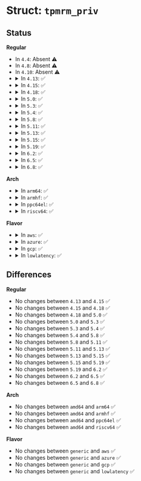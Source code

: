 # Struct: <code>tpmrm_priv</code>

## Status
<b>Regular</b>
<ul>
<li>
In <code>4.4</code>: Absent ⚠️
</li>
<li>
In <code>4.8</code>: Absent ⚠️
</li>
<li>
In <code>4.10</code>: Absent ⚠️
</li>
<li>
<details>
<summary>In <code>4.13</code>: ✅</summary>

```c
struct tpmrm_priv {
    struct file_priv priv;
    struct tpm_space space;
};
```
</details>
</li>
<li>
<details>
<summary>In <code>4.15</code>: ✅</summary>

```c
struct tpmrm_priv {
    struct file_priv priv;
    struct tpm_space space;
};
```
</details>
</li>
<li>
<details>
<summary>In <code>4.18</code>: ✅</summary>

```c
struct tpmrm_priv {
    struct file_priv priv;
    struct tpm_space space;
};
```
</details>
</li>
<li>
<details>
<summary>In <code>5.0</code>: ✅</summary>

```c
struct tpmrm_priv {
    struct file_priv priv;
    struct tpm_space space;
};
```
</details>
</li>
<li>
<details>
<summary>In <code>5.3</code>: ✅</summary>

```c
struct tpmrm_priv {
    struct file_priv priv;
    struct tpm_space space;
};
```
</details>
</li>
<li>
<details>
<summary>In <code>5.4</code>: ✅</summary>

```c
struct tpmrm_priv {
    struct file_priv priv;
    struct tpm_space space;
};
```
</details>
</li>
<li>
<details>
<summary>In <code>5.8</code>: ✅</summary>

```c
struct tpmrm_priv {
    struct file_priv priv;
    struct tpm_space space;
};
```
</details>
</li>
<li>
<details>
<summary>In <code>5.11</code>: ✅</summary>

```c
struct tpmrm_priv {
    struct file_priv priv;
    struct tpm_space space;
};
```
</details>
</li>
<li>
<details>
<summary>In <code>5.13</code>: ✅</summary>

```c
struct tpmrm_priv {
    struct file_priv priv;
    struct tpm_space space;
};
```
</details>
</li>
<li>
<details>
<summary>In <code>5.15</code>: ✅</summary>

```c
struct tpmrm_priv {
    struct file_priv priv;
    struct tpm_space space;
};
```
</details>
</li>
<li>
<details>
<summary>In <code>5.19</code>: ✅</summary>

```c
struct tpmrm_priv {
    struct file_priv priv;
    struct tpm_space space;
};
```
</details>
</li>
<li>
<details>
<summary>In <code>6.2</code>: ✅</summary>

```c
struct tpmrm_priv {
    struct file_priv priv;
    struct tpm_space space;
};
```
</details>
</li>
<li>
<details>
<summary>In <code>6.5</code>: ✅</summary>

```c
struct tpmrm_priv {
    struct file_priv priv;
    struct tpm_space space;
};
```
</details>
</li>
<li>
<details>
<summary>In <code>6.8</code>: ✅</summary>

```c
struct tpmrm_priv {
    struct file_priv priv;
    struct tpm_space space;
};
```
</details>
</li>
</ul>
<b>Arch</b>
<ul>
<li>
<details>
<summary>In <code>arm64</code>: ✅</summary>

```c
struct tpmrm_priv {
    struct file_priv priv;
    struct tpm_space space;
};
```
</details>
</li>
<li>
<details>
<summary>In <code>armhf</code>: ✅</summary>

```c
struct tpmrm_priv {
    struct file_priv priv;
    struct tpm_space space;
};
```
</details>
</li>
<li>
<details>
<summary>In <code>ppc64el</code>: ✅</summary>

```c
struct tpmrm_priv {
    struct file_priv priv;
    struct tpm_space space;
};
```
</details>
</li>
<li>
<details>
<summary>In <code>riscv64</code>: ✅</summary>

```c
struct tpmrm_priv {
    struct file_priv priv;
    struct tpm_space space;
};
```
</details>
</li>
</ul>
<b>Flavor</b>
<ul>
<li>
<details>
<summary>In <code>aws</code>: ✅</summary>

```c
struct tpmrm_priv {
    struct file_priv priv;
    struct tpm_space space;
};
```
</details>
</li>
<li>
<details>
<summary>In <code>azure</code>: ✅</summary>

```c
struct tpmrm_priv {
    struct file_priv priv;
    struct tpm_space space;
};
```
</details>
</li>
<li>
<details>
<summary>In <code>gcp</code>: ✅</summary>

```c
struct tpmrm_priv {
    struct file_priv priv;
    struct tpm_space space;
};
```
</details>
</li>
<li>
<details>
<summary>In <code>lowlatency</code>: ✅</summary>

```c
struct tpmrm_priv {
    struct file_priv priv;
    struct tpm_space space;
};
```
</details>
</li>
</ul>

## Differences
<b>Regular</b>
<ul>
<li>
No changes between <code>4.13</code> and <code>4.15</code> ✅
</li>
<li>
No changes between <code>4.15</code> and <code>4.18</code> ✅
</li>
<li>
No changes between <code>4.18</code> and <code>5.0</code> ✅
</li>
<li>
No changes between <code>5.0</code> and <code>5.3</code> ✅
</li>
<li>
No changes between <code>5.3</code> and <code>5.4</code> ✅
</li>
<li>
No changes between <code>5.4</code> and <code>5.8</code> ✅
</li>
<li>
No changes between <code>5.8</code> and <code>5.11</code> ✅
</li>
<li>
No changes between <code>5.11</code> and <code>5.13</code> ✅
</li>
<li>
No changes between <code>5.13</code> and <code>5.15</code> ✅
</li>
<li>
No changes between <code>5.15</code> and <code>5.19</code> ✅
</li>
<li>
No changes between <code>5.19</code> and <code>6.2</code> ✅
</li>
<li>
No changes between <code>6.2</code> and <code>6.5</code> ✅
</li>
<li>
No changes between <code>6.5</code> and <code>6.8</code> ✅
</li>
</ul>
<b>Arch</b>
<ul>
<li>
No changes between <code>amd64</code> and <code>arm64</code> ✅
</li>
<li>
No changes between <code>amd64</code> and <code>armhf</code> ✅
</li>
<li>
No changes between <code>amd64</code> and <code>ppc64el</code> ✅
</li>
<li>
No changes between <code>amd64</code> and <code>riscv64</code> ✅
</li>
</ul>
<b>Flavor</b>
<ul>
<li>
No changes between <code>generic</code> and <code>aws</code> ✅
</li>
<li>
No changes between <code>generic</code> and <code>azure</code> ✅
</li>
<li>
No changes between <code>generic</code> and <code>gcp</code> ✅
</li>
<li>
No changes between <code>generic</code> and <code>lowlatency</code> ✅
</li>
</ul>
